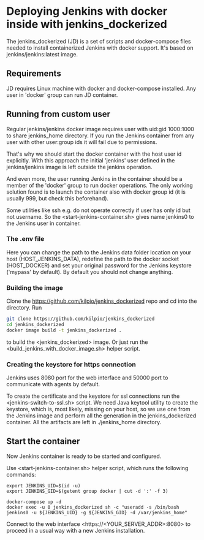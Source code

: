 # Deploying Jenkins with docker inside with **jenkins_dockerized**

The jenkins_dockerized (JD) is a set of scripts and docker-compose files needed to install containerized Jenkins with docker support. It's based on jenkins/jenkins:latest image.

## Requirements

JD requires Linux machine with docker and docker-compose installed. Any user in 'docker' group can run JD container.

## Running from custom user

Regular jenkins/jenkins docker image requires user with uid:gid 1000:1000 to share jenkins_home directory. If you run the Jenkins container from any user with other user:group ids it will fail due to permissions.

That's why we should start the docker container with the host user id explicitly. With this approach the initial 'jenkins' user defined in the jenkins/jenkins image is left outside the jenkins operation.

And even more, the user running Jenkins in the container should be a member of the 'docker' group to run docker operations. The only working solution found is to launch the container also with docker group id (it is usually 999, but check this beforehand).

Some utilities like ssh e.g. do not operate correctly if user has only id but not username. So the <start-jenkins-container.sh> gives name jenkins0 to the Jenkins user in container.


### The .env file

Here you can change the path to the Jenkins data folder location on your host (HOST_JENKINS_DATA), redefine the path to the docker socket (HOST_DOCKER) and set your original password for the Jenkins keystore ('mypass' by default). By default you should not change anything.

### Building the image

Clone the <https://github.com/kilpio/jenkins_dockerized> repo and cd into the directory. Run

```bash
git clone https://github.com/kilpio/jenkins_dockerized
cd jenkins_dockerized
docker image build -t jenkins_dockerized .
```

to build the <jenkins_dockerized> image. Or just run the <build_jenkins_with_docker_image.sh> helper script.

### Creating the keystore for https connection

Jenkins uses 8080 port for the web interface and 50000 port to communicate with agents by default.

To create the certificate and the keystore for ssl connections run the 
<jenkins-switch-to-ssl.sh> script. We need Java keytool utility to create the keystore, which is, most likely, missing on your host, so we use one from the Jenkins image and perform all the generation in the jenkins_dockerized container. All the artifacts are left in ./jenkins_home directory.

## Start the container

Now Jenkins container is ready to be started and configured.

Use <start-jenkins-container.sh> helper script, which runs the following commands:

```shell
export JENKINS_UID=$(id -u)
export JENKINS_GID=$(getent group docker | cut -d ':' -f 3)

docker-compose up -d
docker exec -u 0 jenkins_dockerized sh -c "useradd -s /bin/bash jenkins0 -u ${JENKINS_UID} -g ${JENKINS_GID} -d /var/jenkins_home"

```

Connect to the web interface <https://<YOUR_SERVER_ADDR>:8080> to proceed in a usual way with a new Jenkins installation.
